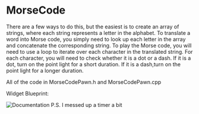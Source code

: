 # MorseCode
  There are a few ways to do this, but the easiest is to create an array of strings, where each string represents a letter in the alphabet.
To translate a word into Morse code, you simply need to look up each letter in the array and concatenate the corresponding string.
  To play the Morse code, you will need to use a loop to iterate over each character in the translated string. 
For each character, you will need to check whether it is a dot or a dash. If it is a dot, turn on the point light for a short duration. 
If it is a dash,turn on the point light for a longer duration.

All of the code in MorseCodePawn.h and MorseCodePawn.cpp

Widget Blueprint:

![Documentation](https://user-images.githubusercontent.com/78034801/190930176-0e7fcb9f-396b-44a4-838e-7e8bad004ec0.png)
P.S. I messed up a timer a bit
